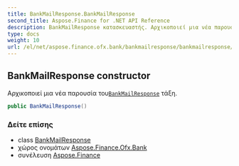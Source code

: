 ```yaml
---
title: BankMailResponse.BankMailResponse
second_title: Aspose.Finance for .NET API Reference
description: BankMailResponse κατασκευαστής. Αρχικοποιεί μια νέα παρουσία τουBankMailResponse τάξη.
type: docs
weight: 10
url: /el/net/aspose.finance.ofx.bank/bankmailresponse/bankmailresponse/
---
```

## BankMailResponse constructor

Αρχικοποιεί μια νέα παρουσία του[`BankMailResponse`](../) τάξη.

```csharp
public BankMailResponse()
```

### Δείτε επίσης

* class [BankMailResponse](../)
* χώρος ονομάτων [Aspose.Finance.Ofx.Bank](../../bankmailresponse/)
* συνέλευση [Aspose.Finance](../../../)


